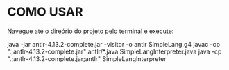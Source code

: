 # COMO USAR

Navegue até o direório do projeto pelo terminal e execute:

java -jar antlr-4.13.2-complete.jar -visitor -o antlr SimpleLang.g4
javac -cp ".;antlr-4.13.2-complete.jar" antlr/*.java SimpleLangInterpreter.java
java -cp ".;antlr-4.13.2-complete.jar;antlr" SimpleLangInterpreter
